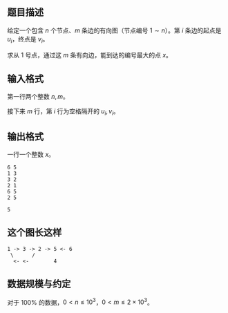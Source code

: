 ## 题目描述

给定一个包含 $n$ 个节点、$m$ 条边的有向图（节点编号 $1\sim n$）。第 $i$ 条边的起点是 $u_i$，终点是 $v_i$。

求从 $1$ 号点，通过这 $m$ 条有向边，能到达的编号最大的点 $x$。

## 输入格式

第一行两个整数 $n,m$。 

接下来 $m$ 行，第 $i$ 行为空格隔开的 $u_i,v_i$。

## 输出格式

一行一个整数 $x$。

```input1
6 5
1 3
3 2
2 1
6 5
2 5
```

```output1
5
```

## 这个图长这样

```
1 -> 3 -> 2 -> 5 <- 6
 \      /
  <- <-        4
```

## 数据规模与约定

对于 $100\%$ 的数据，$0 < n \le 10^3$，$0 < m \le 2\times 10^3$。